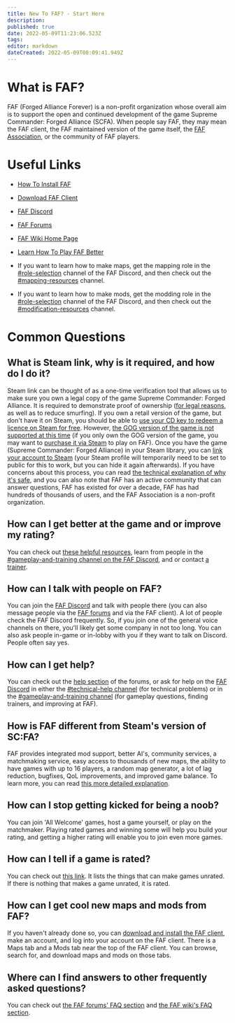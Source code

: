 ```yaml
---
title: New To FAF? - Start Here
description: 
published: true
date: 2022-05-09T11:23:06.523Z
tags: 
editor: markdown
dateCreated: 2022-05-09T00:09:41.949Z
---
```


# What is FAF?
FAF (Forged Alliance Forever) is a non-profit organization whose overall aim is to support the open and continued development of the game Supreme Commander: Forged Alliance (SCFA). When people say FAF, they may mean the FAF client, the FAF maintained version of the game itself, the [FAF Association](https://forum.faforever.com/topic/2347/what-is-the-association), or the community of FAF players.

# Useful Links

* [How To Install FAF](https://wiki.faforever.com/en/FAQ/Client-Setup)

* [Download FAF Client](https://faforever.com/client)

* [FAF Discord](https://discord.gg/hgvj6Af)

* [FAF Forums](https://forum.faforever.com)

* [FAF Wiki Home Page](https://wiki.faforever.com/en/home)

* [Learn How To Play FAF Better](https://forum.faforever.com/topic/1924/helpful-links-for-learning-how-to-improve-at-faf)

* If you want to learn how to make maps, get the mapping role in the [#role-selection](https://discord.gg/WZGB4H987B) channel of the FAF Discord, and then check out the [#mapping-resources](https://discord.gg/wNTAjpShQe) channel.

* If you want to learn how to make mods, get the modding role in the [#role-selection](https://discord.gg/WZGB4H987B) channel of the FAF Discord, and then check out the [#modification-resources](https://discord.gg/WZGB4H987B) channel.

# Common Questions

## What is Steam link, why is it required, and how do I do it?

Steam link can be thought of as a one-time verification tool that allows us to make sure you own a legal copy of the game Supreme Commander: Forged Alliance.  It is required to demonstrate proof of ownership ([for legal reasons](https://forum.faforever.com/topic/252/why-do-i-need-to-link-my-account-to-steam), as well as to reduce smurfing).  If you own a retail version of the game, but don't have it on Steam, you should be able to [use your CD key to redeem a licence on Steam for free](https://help.steampowered.com/en/faqs/view/0e71-0971-324a-1161).  However, [the GOG version of the game is not supported at this time](https://forum.faforever.com/topic/281/i-bought-forged-alliance-but-not-on-steam-can-i-still-play-on-faf) (if you only own the GOG version of the game, you may want to [purchase it via Steam](https://store.steampowered.com/app/9420) to play on FAF).  Once you have the game (Supreme Commander: Forged Alliance) in your Steam library, you can [link your account to Steam](https://www.faforever.com/account/link) (your Steam profile will temporarily need to be set to public for this to work, but you can hide it again afterwards).  If you have concerns about this process, you can read [the technical explanation of why it's safe](https://forum.faforever.com/topic/279/the-steam-login-is-suspicious-are-you-stealing-my-account), and you can also note that FAF has an active community that can answer questions, FAF has existed for over a decade, FAF has had hundreds of thousands of users, and the FAF Association is a non-profit organization.  

## How can I get better at the game and or improve my rating?
You can check out [these helpful resources](https://forum.faforever.com/topic/1924/helpful-links-for-learning-how-to-improve-at-faf), learn from people in the [#gameplay-and-training channel on the FAF Discord](https://discord.gg/VzZgSZFwuX), and or contact [a trainer](https://forum.faforever.com/topic/1112/active-trainers-contact-page?_=1625168761049).

## How can I talk with people on FAF?
You can join the [FAF Discord](https://discord.gg/hgvj6Af) and talk with people there (you can also message people via the [FAF forums](https://forum.faforever.com) and via the FAF client). A lot of people check the FAF Discord frequently. So, if you join one of the general voice channels on there, you'll likely get some company in not too long. You can also ask people in-game or in-lobby with you if they want to talk on Discord. People often say yes.

## How can I get help?
You can check out the [help section](https://forum.faforever.com/category/4/i-need-help) of the forums, or ask for help on the [FAF Discord](https://discord.gg/hgvj6Af) in either the [#technical-help channel](https://discord.gg/rvfaGTpNbK) (for technical problems) or in the [#gameplay-and-training channel](https://discord.gg/VzZgSZFwuX) (for gameplay questions, finding trainers, and improving at FAF).

## How is FAF different from Steam's version of SC:FA?
FAF provides integrated mod support, better AI's, community services, a matchmaking service, easy access to thousands of new maps, the ability to have games with up to 16 players, a random map generator, a lot of lag reduction, bugfixes, QoL improvements, and improved game balance.  To learn more, you can read [this more detailed explanation](https://wiki.faforever.com/en/Changes-from-steam).

## How can I stop getting kicked for being a noob?
You can join 'All Welcome' games, host a game yourself, or play on the matchmaker. Playing rated games and winning some will help you build your rating, and getting a higher rating will enable you to join even more games.

## How can I tell if a game is rated?
You can check out [this link](https://forum.faforever.com/topic/272/why-was-game-x-not-rated?_=1644593448265). It lists the things that can make games unrated. If there is nothing that makes a game unrated, it is rated.

## How can I get cool new maps and mods from FAF?
If you haven't already done so, you can [download and install the FAF client](https://faforever.com/client), make an account, and log into your account on the FAF client. There is a Maps tab and a Mods tab near the top of the FAF client. You can browse, search for, and download maps and mods on those tabs.

## Where can I find answers to other frequently asked questions?
You can check out [the FAF forums' FAQ section](https://forum.faforever.com/category/18/frequently-asked-questions) and [the FAF wiki's FAQ section](https://wiki.faforever.com/en/FAQ).